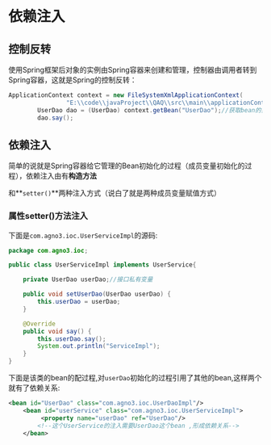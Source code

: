 # 依赖注入

## 控制反转

使用Spring框架后对象的实例由Spring容器来创建和管理，控制器由调用者转到Spring容器，这就是Spring的控制反转：

```java
ApplicationContext context = new FileSystemXmlApplicationContext(
                "E:\\code\\javaProject\\QAQ\\src\\main\\applicationContext.xml");//获取核心容器的实例
        UserDao dao = (UserDao) context.getBean("UserDao");//获取bean的实例
        dao.say();
```

## 依赖注入

简单的说就是Spring容器给它管理的Bean初始化的过程（成员变量初始化的过程），依赖注入由有**构造方法**

和**`setter()`**两种注入方式（说白了就是两种成员变量赋值方式）

### 属性setter()方法注入

下面是`com.agno3.ioc.UserServiceImpl`的源码:

```java
package com.agno3.ioc;

public class UserServiceImpl implements UserService{

    private UserDao userDao;//接口私有变量

    public void setUserDao(UserDao userDao) {
        this.userDao = userDao;
    }

    @Override
    public void say() {
        this.userDao.say();
        System.out.println("ServiceImpl");
    }
}
```

下面是该类的bean的配过程,对`userDao`初始化的过程引用了其他的bean,这样两个就有了依赖关系:

```xml
<bean id="UserDao" class="com.agno3.ioc.UserDaoImpl"/>
    <bean id="userService" class="com.agno3.ioc.UserServiceImpl">
         <property name="userDao" ref="UserDao"/>
        <!--这个UserService的注入需要UserDao这个bean ,形成依赖关系-->
    </bean>
```





